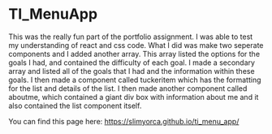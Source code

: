 # TI_MenuApp

This was the really fun part of the portfolio assignment. I was able to test my understanding of react and css code. What I did was make two seperate components and I added another array. This array listed the options for the goals I had, and contained the difficulty of each goal. I made a secondary array and listed all of the goals that I had and the information within these goals. I then made a component called tuckeritem which has the formatting for the list and details of the list. I then made another component called aboutme, which contained a giant div box with information about me and it also contained the list component itself. 

You can find this page here: https://slimyorca.github.io/ti_menu_app/
